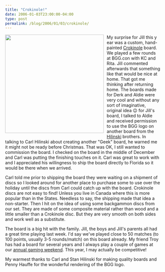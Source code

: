 ```yaml
---
title: "Crokinole!"
date: 2006-01-03T23:00:00-04:00
type: post
permalink: /blog/2006/01/03/crokinole/
---
```

My surprise for Jill this y<a onblur="try {parent.deselectBloggerImageGracefully();} catch(e) {}" href="https://static.flickr.com/42/81795270_e8b02dc613.jpg"><img style="margin: 0pt 10px 10px 0pt; float: left; cursor: pointer; width: 320px;" src="https://static.flickr.com/42/81795270_e8b02dc613.jpg" alt="" border="0" /></a>ear was a custom, hand-painted [Crokinole](https://www.boardgamegeek.com/game/521) board. We played a few rounds at BGG.con with KC and Rita. Jill commented afterwards that something like that would be nice at home. That got me thinking after returning home. The boards made for Derk and Aldie were very cool and without any sort of imaginative, original idea 😉 for Jill's board, I talked to Aldie and received permission to use the BGG logo on another board from the [Hilinski](https://www.crokinoleworld.com/) brothers. In talking to Carl Hilinski about creating another "Geek" board, he warned me it might not be ready before Christmas. That was OK, I still wanted to commission the board. I checked on the board in the middle of December and Carl was putting the finishing touches on it. Carl was great to work with and I appreciated his willingness to ship the board directly to Florida so it would be there when we arrived.

Carl told me prior to shipping the board they were waiting on a shipment of discs so I looked around for another place to purchase some to use over the holiday until the discs from Carl could catch up with the board. Crokinole discs are not easy to find! Unless you live in Canada where this is more popular than in the States. Needless to say, the shipping made that idea a non-starter. Then I hit on the idea of using some backgammon discs from our set. They are made of some composite material rather than wood and a little smaller than a Crokinole disc. But they are very smooth on both sides and work well as a substitute.

The board is a big hit with the family. Jill, the boys and Jill's parents all had a great time playing last week. I'd say we've played close to 50 matches (to 100 points, usually 3-5 rounds/match) on this board already. My friend Troy has had a board for several years and I always play a couple of games at our [annual gaming weekend](https://gtfgamers.org/). This year, I may actually be competitive!

My warmest thanks to Carl and Stan Hilinski for making quality boards and Penny Hauffe for the wonderful rendering of the BGG logo.